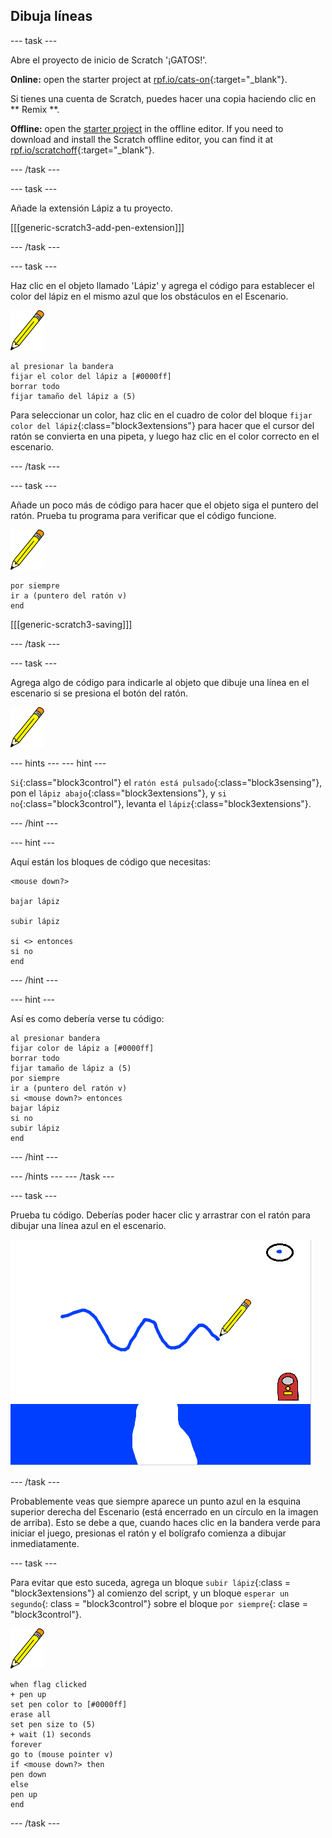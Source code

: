## Dibuja líneas

\--- task \---

Abre el proyecto de inicio de Scratch '¡GATOS!'.

**Online:** open the starter project at [rpf.io/cats-on](https://rpf.io/cats-on){:target="_blank"}.

Si tienes una cuenta de Scratch, puedes hacer una copia haciendo clic en ** Remix **.

**Offline:** open the [starter project](https://rpf.io/p/en/cats-go) in the offline editor. If you need to download and install the Scratch offline editor, you can find it at [rpf.io/scratchoff](https://rpf.io/scratchoff){:target="_blank"}.

\--- /task \---

\--- task \---

Añade la extensión Lápiz a tu proyecto.

[[[generic-scratch3-add-pen-extension]]]

\--- /task \---

\--- task \---

Haz clic en el objeto llamado 'Lápiz' y agrega el código para establecer el color del lápiz en el mismo azul que los obstáculos en el Escenario.

![Objeto lápiz](images/pen-sprite.png)

```blocks3
al presionar la bandera
fijar el color del lápiz a [#0000ff]
borrar todo
fijar tamaño del lápiz a (5)
```

Para seleccionar un color, haz clic en el cuadro de color del bloque `fijar color del lápiz`{:class="block3extensions"} para hacer que el cursor del ratón se convierta en una pipeta, y luego haz clic en el color correcto en el escenario.

\--- /task \---

\--- task \---

Añade un poco más de código para hacer que el objeto siga el puntero del ratón. Prueba tu programa para verificar que el código funcione.

![Objeto lápiz](images/pen-sprite.png)

```blocks3
por siempre 
ir a (puntero del ratón v)
end
```

[[[generic-scratch3-saving]]]

\--- /task \---

\--- task \---

Agrega algo de código para indicarle al objeto que dibuje una línea en el escenario si se presiona el botón del ratón.

![Objeto lápiz](images/pen-sprite.png)

\--- hints \--- \--- hint \---

`Si`{:class="block3control"} el `ratón está pulsado`{:class="block3sensing"}, pon el `lápiz abajo`{:class="block3extensions"}, y `si no`{:class="block3control"}, levanta el `lápiz`{:class="block3extensions"}.

\--- /hint \---

\--- hint \---

Aquí están los bloques de código que necesitas:

```blocks3
<mouse down?>

bajar lápiz

subir lápiz

si <> entonces
si no
end
```

\--- /hint \---

\--- hint \---

Así es como debería verse tu código:

```blocks3
al presionar bandera
fijar color de lápiz a [#0000ff]
borrar todo
fijar tamaño de lápiz a (5)
por siempre 
ir a (puntero del ratón v)
si <mouse down?> entonces 
bajar lápiz
si no 
subir lápiz
end
```

\--- /hint \---

\--- /hints \--- \--- /task \---

\--- task \---

Prueba tu código. Deberías poder hacer clic y arrastrar con el ratón para dibujar una línea azul en el escenario.

![Dibuja una línea](images/draw-a-line.png)

\--- /task \---

Probablemente veas que siempre aparece un punto azul en la esquina superior derecha del Escenario (está encerrado en un círculo en la imagen de arriba). Esto se debe a que, cuando haces clic en la bandera verde para iniciar el juego, presionas el ratón y el bolígrafo comienza a dibujar inmediatamente.

\--- task \---

Para evitar que esto suceda, agrega un bloque `subir lápiz`{:class = "block3extensions"} al comienzo del script, y un bloque `esperar un segundo`{: class = "block3control"} sobre el bloque `por siempre`{: clase = "block3control"}.

![Objeto lápiz](images/pen-sprite.png)

```blocks3
when flag clicked
+ pen up
set pen color to [#0000ff]
erase all
set pen size to (5)
+ wait (1) seconds
forever
go to (mouse pointer v)
if <mouse down?> then
pen down
else
pen up
end
```

\--- /task \---
